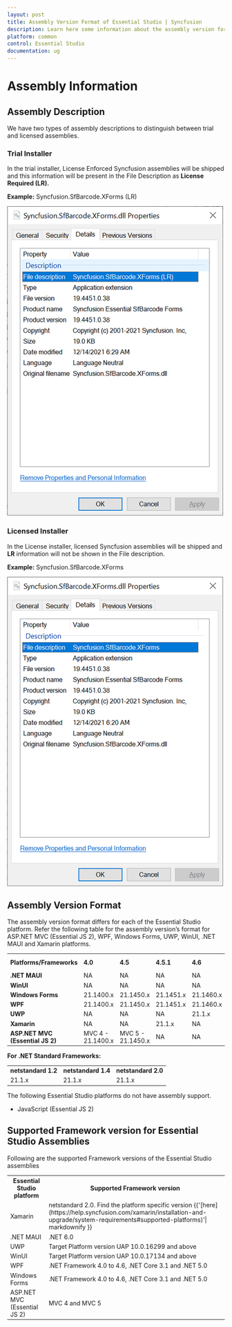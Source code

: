```yaml
---
layout: post
title: Assembly Version Format of Essential Studio | Syncfusion
description: Learn here some information about the assembly version format of Syncfusion Essential Studio and more details.
platform: common
control: Essential Studio
documentation: ug
---
```


# Assembly Information

## Assembly Description

We have two types of assembly descriptions to distinguish between trial and licensed assemblies.

### Trial Installer

In the trial installer, License Enforced Syncfusion assemblies will be shipped and this information will be present in the File Description as **License Required (LR).**

**Example:** Syncfusion.SfBarcode.XForms (LR)

![Assembly Details](Documentation-Setup_images/Assembly-Description_img1.png)

### Licensed Installer

In the License installer, licensed Syncfusion assemblies will be shipped and **LR** information will not be shown in the File description.

**Example:** Syncfusion.SfBarcode.XForms

![Assembly Details](Documentation-Setup_images/Assembly-Description_img2.png)


## Assembly Version Format

The assembly version format differs for each of the Essential Studio platform. Refer the following table for the assembly version’s format for ASP.NET MVC (Essential JS 2), WPF, Windows Forms, UWP, WinUI, .NET MAUI and Xamarin platforms.



<table>
<tr>
<td>
<b>Platforms/Frameworks</b></td><td>
<b>4.0</b></td><td>
<b>4.5</b></td><td>
<b>4.5.1</b></td><td>
<b>4.6</b></td><td>
<b>netcoreapp3.1</b></td><td>
<b>net 5.0</b></td><td>
<b>net 6.0</b></td><td>
<b>uap10.0</b></td></tr>
<tr>
<td>
<b>.NET MAUI</b></td><td>
NA</td><td>
NA</td><td>
NA</td><td>
NA</td><td>
NA</td><td>
NA</td><td>
21.1.x</td><td>
NA</td></tr>
<tr>
<td>
<b>WinUI</b></td><td>
NA</td><td>
NA</td><td>
NA</td><td>
NA</td><td>
NA</td><td>
21.1.x</td><td>
NA</td><td>
21.1.x</td></tr>
<tr>
<td>
<b>Windows Forms</b></td><td>
21.1400.x</td><td>
21.1450.x</td><td>
21.1451.x</td><td>
21.1460.x</td><td>
21.1.x</td><td>
21.1.x</td><td>
NA</td><td>
NA</td></tr>
<tr>
<td>
<b>WPF</b></td><td>
21.1400.x</td><td>
21.1450.x</td><td>
21.1451.x</td><td>
21.1460.x</td><td>
21.1.x</td><td>
21.1.x</td><td>
NA</td><td>
NA</td></tr>
<tr>
<td>
<b>UWP</b></td><td>
NA</td><td>
NA</td><td>
NA</td><td>
21.1.x</td><td>
NA</td><td>
NA</td><td>
NA</td><td>
NA</td></tr>
<tr>
<td>
<b>Xamarin</b></td><td>
NA</td><td>
NA</td><td>
21.1.x</td><td>
NA</td><td>
NA</td><td>
NA</td><td>
NA</td><td>
NA</td></tr>
<tr>
<td>
<b>ASP.NET MVC (Essential JS 2)</b></td><td>
MVC 4 - 21.1400.x</td><td>
MVC 5 - 21.1450.x</td><td>
NA</td><td>
NA</td><td>
NA</td><td>
NA</td><td>
NA</td><td>
NA</td></tr>
</table>

**For .NET Standard Frameworks:**

<table>
<tr>
<td>
<b>netstandard 1.2</b></td><td>
<b>netstandard 1.4</b></td><td>
<b>netstandard 2.0</b></td></tr>
<tr>
<td>
21.1.x</td><td>
21.1.x</td><td>
21.1.x</td></tr>
</table>

The following Essential Studio platforms do not have assembly support.

* JavaScript (Essential JS 2)

## Supported Framework version for Essential Studio Assemblies

Following are the supported Framework versions of the Essential Studio assemblies

<table>
<tr>
<th>Essential Studio platform</th>
<th>Supported Framework version</th>
</tr>
<tr>
<td>Xamarin</td>
<td>netstandard 2.0. Find the platform specific version {{'[here](https://help.syncfusion.com/xamarin/installation-and-upgrade/system-requirements#supported-platforms)'| markdownify }}</td>
</tr>
<tr>
<td>.NET MAUI</td>
<td>.NET 6.0</td>
</tr>
<tr>
<td>UWP</td>
<td>Target Platform version UAP 10.0.16299 and above</td>
</tr>
<tr>
<td>WinUI</td>
<td>Target Platform version UAP 10.0.17134 and above</td>
</tr>
<tr>
<td>WPF</td>
<td>.NET Framework 4.0 to 4.6, .NET Core 3.1 and .NET 5.0</td>
</tr>
<tr>
<td>Windows Forms</td>
<td>.NET Framework 4.0 to 4.6, .NET Core 3.1 and .NET 5.0</td>
</tr>
<tr>
<td>ASP.NET MVC (Essential JS 2)</td>
<td>MVC 4 and MVC 5</td>
</tr>
</table>